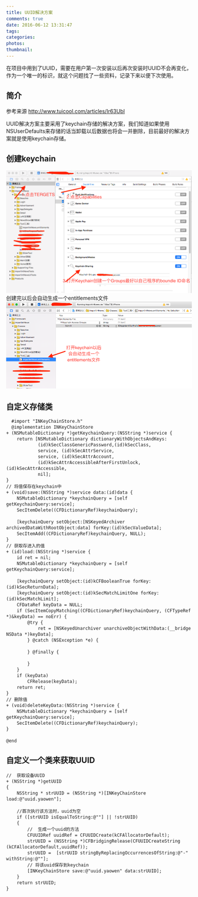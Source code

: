 ```yaml
---
title: UUID解决方案
comments: true
date: 2016-06-12 13:31:47
tags:
categories:
photos:
thumbnail:
---
```


在项目中用到了UUID，需要在用户第一次安装以后再次安装时UUID不会再变化，作为一个唯一的标识，就这个问题找了一些资料，记录下来以便下次使用。

<!-- more -->




## 简介

参考来源 http://www.tuicool.com/articles/Ir63UbI

UUID解决方案主要采用了keychain存储的解决方案，我们知道如果使用NSUserDefaults来存储的话当卸载以后数据也将会一并删除，目前最好的解决方案就是使用keychain存储。

## 创建keychain

![创建keychain流程](/gallery/UUID-001.png)
创建完以后会自动生成一个entitlements文件  
![生成的entitlements文件](/gallery/UUID-002.png)

## 自定义存储类

```objc
  #import "INKeyChainStore.h"
  @implementation INKeyChainStore
+ (NSMutableDictionary *)getKeychainQuery:(NSString *)service {
    return [NSMutableDictionary dictionaryWithObjectsAndKeys:
            (id)kSecClassGenericPassword,(id)kSecClass,
            service, (id)kSecAttrService,
            service, (id)kSecAttrAccount,
            (id)kSecAttrAccessibleAfterFirstUnlock,(id)kSecAttrAccessible,
            nil];
}
// 将值保存在keychain中
+ (void)save:(NSString *)service data:(id)data {
    NSMutableDictionary *keychainQuery = [self getKeychainQuery:service];
    SecItemDelete((CFDictionaryRef)keychainQuery);

    [keychainQuery setObject:[NSKeyedArchiver archivedDataWithRootObject:data] forKey:(id)kSecValueData];
    SecItemAdd((CFDictionaryRef)keychainQuery, NULL);
}
// 获取存进入的值
+ (id)load:(NSString *)service {
    id ret = nil;
    NSMutableDictionary *keychainQuery = [self getKeychainQuery:service];

    [keychainQuery setObject:(id)kCFBooleanTrue forKey:(id)kSecReturnData];
    [keychainQuery setObject:(id)kSecMatchLimitOne forKey:(id)kSecMatchLimit];
    CFDataRef keyData = NULL;
    if (SecItemCopyMatching((CFDictionaryRef)keychainQuery, (CFTypeRef *)&keyData) == noErr) {
        @try {
            ret = [NSKeyedUnarchiver unarchiveObjectWithData:(__bridge NSData *)keyData];
        } @catch (NSException *e) {

        } @finally {

        }
    }
    if (keyData)
        CFRelease(keyData);
    return ret;
}
// 删除值
+ (void)deleteKeyData:(NSString *)service {
    NSMutableDictionary *keychainQuery = [self getKeychainQuery:service];
    SecItemDelete((CFDictionaryRef)keychainQuery);
}

@end
```

## 自定义一个类来获取UUID

```objc
//  获取设备UUID
+ (NSString *)getUUID
{
    NSString * strUUID = (NSString *)[INKeyChainStore load:@"uuid.yaowen"];

    //首次执行该方法时，uuid为空
    if ([strUUID isEqualToString:@""] || !strUUID)
    {
        //  生成一个uuid的方法
        CFUUIDRef uuidRef = CFUUIDCreate(kCFAllocatorDefault);
        strUUID = (NSString *)CFBridgingRelease(CFUUIDCreateString (kCFAllocatorDefault,uuidRef));
        strUUID =  [strUUID stringByReplacingOccurrencesOfString:@"-" withString:@""];
        // 将该uuid保存到keychain
        [INKeyChainStore save:@"uuid.yaowen" data:strUUID];
    }
    return strUUID;
}
```

